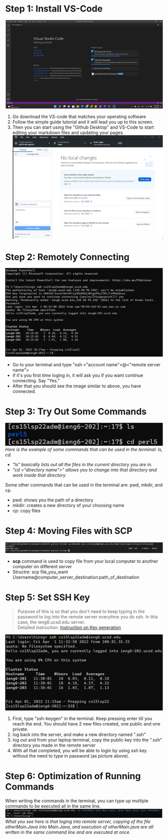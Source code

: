 # Step 1: Install VS-Code   
![Image](VS-code.png)     
1. Go download the VS-code that matches your operating software
2. Follow the simple guide tutorial and it will lead you up to this screen.   
3. Then you can start using the "Github Desktop" and VS-Code to start editing your markdown files and updating your pages. ![Image](github-desktop.png)        
        
# Step 2: Remotely Connecting     
![Image](remote-connecting.png)    
* Go to your terminal and type "ssh <"account name">@<"remote server name">
* if it's you first time loging in, it will ask you if you want continue connecting. Say "Yes."
* After that you should see the image similar to above, you have connected.

# Step 3: Try Out Some Commands     
![Image](running-some-command.png)
*Here is the example of some commands that can be used in the terminal: ls, cd.*
* *"ls" basically lists out all the files in the current directory you are in.*
* *"cd <"directory name">" allows you to change into that directory and work inside that directory*       

Some other commands that can be used in the terminal are: pwd, mkdir, and cp. 
* pwd: shows you the path of a directory 
* mkdir: creates a new directory of your choosing name 
* cp: copy files 

# Step 4: Moving Files with SCP
![Image](scp.png)       
* **scp** command is used to copy file from your local computer to another computer on different server 
* Structre: scp file_you_want Username@computer_server_destination:path_of_destination

# Step 5: Set SSH Key
> Purpose of this is so that you don't need to keep typing in the password to log into the remote server everytime you do ssh. In this case, the ieng6.ucsd.edu server.   
> Detailed instruction: [Instruction on Key generation](https://docs.google.com/document/d/1AO6RDoJnaWxMui-UFjEa_2bbQ4qcANpbIpPuV-awsOg/edit)


![Image](SSH-key.png)
1. First, type "ssh-keygen" in the terminal. Keep pressing enter till you reach the end. You should have 2 new files created, one public and one private. 
2. log back into the server, and make a new directory named ".ssh"
3. log out and from your laptop terminal, copy the public key into the ".ssh" directory you made in the remote server
4. With all that completed, you will be able to login by using ssh key without the need to type in password (as picture above).

# Step 6: Optimization of Running Commands
When writing the commands in the terminal, you can type up multiple commands to be executed all in the same line.
![Image](optimizing-easy.png)
*What you see here is that loging into remote server, copying of the file otherMain.Java into Main.Java, and execution of otherMain.java are all written in the same command line and are executed at once.*


